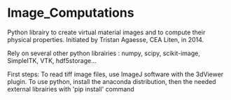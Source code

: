 Image_Computations
=================

Python librairy to create virtual material images and to compute their physical properties.
Initiated by Tristan Agaesse, CEA Liten, in 2014.


Rely on several other python librairies : numpy, scipy, scikit-image, SimpleITK, VTK, hdf5storage...

First steps:
To read tiff image files, use ImageJ software with the 3dViewer plugin.
To use python, install the anaconda distribution, then the needed external librairies with 'pip install' command